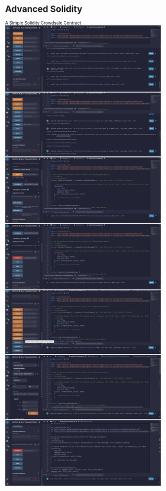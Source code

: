# Advanced Solidity
A Simple Solidity Crowdsale Contract
![](https://github.com/JohnLeelike/Advanced-Solidity/blob/aa3659874ec54c7f1a4b4c4670fd1142c0ae9fa4/image%20(7).png)
![](https://github.com/JohnLeelike/Advanced-Solidity/blob/aa3659874ec54c7f1a4b4c4670fd1142c0ae9fa4/image%20(8).png)
![](https://github.com/JohnLeelike/Advanced-Solidity/blob/aa3659874ec54c7f1a4b4c4670fd1142c0ae9fa4/image%20(9).png)
![](https://github.com/JohnLeelike/Advanced-Solidity/blob/aa3659874ec54c7f1a4b4c4670fd1142c0ae9fa4/image%20(10).png)
![](https://github.com/JohnLeelike/Advanced-Solidity/blob/aa3659874ec54c7f1a4b4c4670fd1142c0ae9fa4/image%20(11).png)
![](https://github.com/JohnLeelike/Advanced-Solidity/blob/aa3659874ec54c7f1a4b4c4670fd1142c0ae9fa4/image%20(12).png)
![](https://github.com/JohnLeelike/Advanced-Solidity/blob/aa3659874ec54c7f1a4b4c4670fd1142c0ae9fa4/image%20(13).png)
